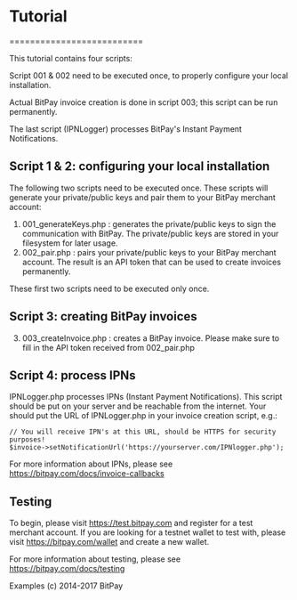 # Tutorial
==========================

This tutorial contains four scripts:

Script 001 & 002 need to be executed once, to properly configure your local installation.

Actual BitPay invoice creation is done in script 003; this script can be run permanently.

The last script (IPNLogger) processes BitPay's Instant Payment Notifications.

## Script 1 & 2: configuring your local installation
The following two scripts need to be executed once. These scripts will generate your private/public keys and pair them to your BitPay merchant account:
1. 001_generateKeys.php : generates the private/public keys to sign the communication with BitPay. The private/public keys are stored in your filesystem for later usage.
2. 002_pair.php : pairs your private/public keys to your BitPay merchant account. The result is an API token that can be used to create invoices permanently.

These first two scripts need to be executed only once.

## Script 3: creating BitPay invoices
3. 003_createInvoice.php : creates a BitPay invoice. Please make sure to fill in the API token received from 002_pair.php

## Script 4: process IPNs
IPNLogger.php processes IPNs (Instant Payment Notifications). This script should be put on your server and be reachable from the internet. Your should put the URL of IPNLogger.php in your invoice creation script, e.g.:
```
// You will receive IPN's at this URL, should be HTTPS for security purposes!
$invoice->setNotificationUrl('https://yourserver.com/IPNlogger.php');
```

For more information about IPNs, please see https://bitpay.com/docs/invoice-callbacks


## Testing
To begin, please visit https://test.bitpay.com and register for a test merchant account.
If you are looking for a testnet wallet to test with, please visit https://bitpay.com/wallet and
create a new wallet. 

For more information about testing, please see https://bitpay.com/docs/testing



Examples (c) 2014-2017 BitPay
